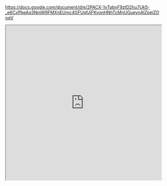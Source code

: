 https://docs.google.com/document/d/e/2PACX-1vTqbvF9ztD2hu7Uk5-_e6CxffkeAq3NmW9FMXnEUmc4GFUqfJjFKvonHNhTcMnUGueynAlZpejZOoqV

<iframe src="https://docs.google.com/document/d/e/2PACX-1vTqbvF9ztD2hu7Uk5-_e6CxffkeAq3NmW9FMXnEUmc4GFUqfJjFKvonHNhTcMnUGueynAlZpejZOoqV/pub?embedded=true" width="100%" height="500px frameBorder=0"></iframe>